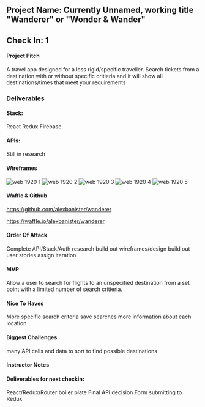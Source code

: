## Project Name: Currently Unnamed, working title "Wanderer" or "Wonder & Wander"

## Check In: 1

#### Project Pitch
A travel app designed for a less rigid/specific traveller. Search tickets from a destination with or without specific critieria and it will show all destinations/times that meet your requirements

### Deliverables

#### Stack:
React
Redux
Firebase

#### APIs:
Still in research

#### Wireframes
![web 1920 1](https://user-images.githubusercontent.com/17756439/31957852-3e6b1952-b8ad-11e7-8d97-4159292443e5.png)
![web 1920 2](https://user-images.githubusercontent.com/17756439/31957855-3f7ae98a-b8ad-11e7-8cd8-05a5933c7b37.png)
![web 1920 3](https://user-images.githubusercontent.com/17756439/31957857-4099d0c4-b8ad-11e7-840d-5acebe8ba500.png)
![web 1920 4](https://user-images.githubusercontent.com/17756439/31957860-41acfd24-b8ad-11e7-8d9c-b64f3a8b894b.png)
![web 1920 5](https://user-images.githubusercontent.com/17756439/31957861-429357ba-b8ad-11e7-873a-3e8f0ba17f33.png)

#### Waffle & Github
https://github.com/alexbanister/wanderer

https://waffle.io/alexbanister/wanderer

#### Order Of Attack
Complete API/Stack/Auth research
build out wireframes/design
build out user stories
assign iteration

#### MVP
Allow a user to search for flights to an unspecified destination from a set point with a limited number of search critieria. 

#### Nice To Haves
More specific search criteria
save searches
more information about each location

#### Biggest Challenges
many API calls and data to sort to find possible destinations

#### Instructor Notes

#### Deliverables for next checkin:
React/Redux/Router boiler plate
Final API decision
Form submitting to Redux
